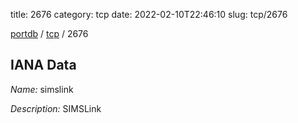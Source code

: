 title: 2676
category: tcp
date: 2022-02-10T22:46:10
slug: tcp/2676

[portdb](/) / [tcp](/category/tcp.html) / 2676


## IANA Data

_Name:_ simslink

_Description:_ SIMSLink

